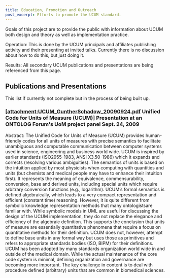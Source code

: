 ```yaml
---
title: Education, Promotion and Outreach
post_excerpt: Efforts to promote the UCUM standard.
---
```


Goals of this project are to provide the public with information about UCUM both design and theory as well as implementation practice.

Operation: This is done by the UCUM principals and affiliates publishing activity and their presenting at invited talks. Currently there is no discussion about how to do this, but just doing it.

Results: All secondary UCUM publications and presentations are being referenced from this page.

## Publications and Presentations

This list if currently not complete but in the process of being built up.

### \[<attachment:UCUM_GuntherSchadow_20090924.pdf> Unified Code for Units of Measure (UCUM)\] Presentation at an ONTOLOG Forum's UoM project panel Sept. 24, 2009

Abstract: The Unified Code for Units of Measure (UCUM) provides human-friendly codes for all units of measures with precise semantics to facilitate unambiguous and computable communication between computer systems used in science, engineering and business world wide. UCUM is inspired by earlier standards (ISO2955-1983, ANSI X3.50-1986) which it expands and corrects (resolving various ambiguities). The semantics of units is based on the intuition applied by most physicists when computing with quantities and units (but chemists and medical people may have to enhance their intuition first). It represents the meaning of equivalence, commensurability, conversion, base and derived units, including special units which require arbitrary conversion functions (e.g., logarithm). UCUM’s formal semantics is defined algebraically, which leads to a very compact representation and efficient (constant time) reasoning. However, it is quite different from symbolic knowledge representation methods that many ontologistsare familiar with. While symbolic models in UML are useful for discussing the design of the UCUM implementation, they do not replace the elegance and efficiency of the algebraic definition. This supports the conclusion that units of measure are essentially quantitative phenomena that require a focus on quantitative methods for their definition. UCUM does not, however, attempt to define base units in any formal way but uses those as primitives and refers to appropriate standards bodies (ISO, BIPM) for their definitions. UCUM has been adopted by many standards organization world wide in and outside of the medical domain. While the actual maintenance of the core code system is minimal, defining organization and governance are becoming more important. The key challenge in content is to deal with procedure defined (arbitrary) units that are common in biomedical sciences.
